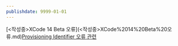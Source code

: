 ```yaml
---
publishdate: 9999-01-01
---
```

[<작성중>XCode 14 Beta 오류](<작성중>XCode%2014%20Beta%20오류.md)[Provisioning Identifier 오류 관련](Provisioning%20Identifier%20오류%20관련.md)